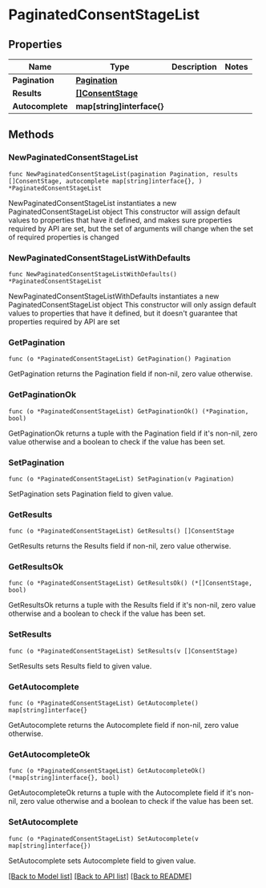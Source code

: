 # PaginatedConsentStageList

## Properties

Name | Type | Description | Notes
------------ | ------------- | ------------- | -------------
**Pagination** | [**Pagination**](Pagination.md) |  | 
**Results** | [**[]ConsentStage**](ConsentStage.md) |  | 
**Autocomplete** | **map[string]interface{}** |  | 

## Methods

### NewPaginatedConsentStageList

`func NewPaginatedConsentStageList(pagination Pagination, results []ConsentStage, autocomplete map[string]interface{}, ) *PaginatedConsentStageList`

NewPaginatedConsentStageList instantiates a new PaginatedConsentStageList object
This constructor will assign default values to properties that have it defined,
and makes sure properties required by API are set, but the set of arguments
will change when the set of required properties is changed

### NewPaginatedConsentStageListWithDefaults

`func NewPaginatedConsentStageListWithDefaults() *PaginatedConsentStageList`

NewPaginatedConsentStageListWithDefaults instantiates a new PaginatedConsentStageList object
This constructor will only assign default values to properties that have it defined,
but it doesn't guarantee that properties required by API are set

### GetPagination

`func (o *PaginatedConsentStageList) GetPagination() Pagination`

GetPagination returns the Pagination field if non-nil, zero value otherwise.

### GetPaginationOk

`func (o *PaginatedConsentStageList) GetPaginationOk() (*Pagination, bool)`

GetPaginationOk returns a tuple with the Pagination field if it's non-nil, zero value otherwise
and a boolean to check if the value has been set.

### SetPagination

`func (o *PaginatedConsentStageList) SetPagination(v Pagination)`

SetPagination sets Pagination field to given value.


### GetResults

`func (o *PaginatedConsentStageList) GetResults() []ConsentStage`

GetResults returns the Results field if non-nil, zero value otherwise.

### GetResultsOk

`func (o *PaginatedConsentStageList) GetResultsOk() (*[]ConsentStage, bool)`

GetResultsOk returns a tuple with the Results field if it's non-nil, zero value otherwise
and a boolean to check if the value has been set.

### SetResults

`func (o *PaginatedConsentStageList) SetResults(v []ConsentStage)`

SetResults sets Results field to given value.


### GetAutocomplete

`func (o *PaginatedConsentStageList) GetAutocomplete() map[string]interface{}`

GetAutocomplete returns the Autocomplete field if non-nil, zero value otherwise.

### GetAutocompleteOk

`func (o *PaginatedConsentStageList) GetAutocompleteOk() (*map[string]interface{}, bool)`

GetAutocompleteOk returns a tuple with the Autocomplete field if it's non-nil, zero value otherwise
and a boolean to check if the value has been set.

### SetAutocomplete

`func (o *PaginatedConsentStageList) SetAutocomplete(v map[string]interface{})`

SetAutocomplete sets Autocomplete field to given value.



[[Back to Model list]](../README.md#documentation-for-models) [[Back to API list]](../README.md#documentation-for-api-endpoints) [[Back to README]](../README.md)


